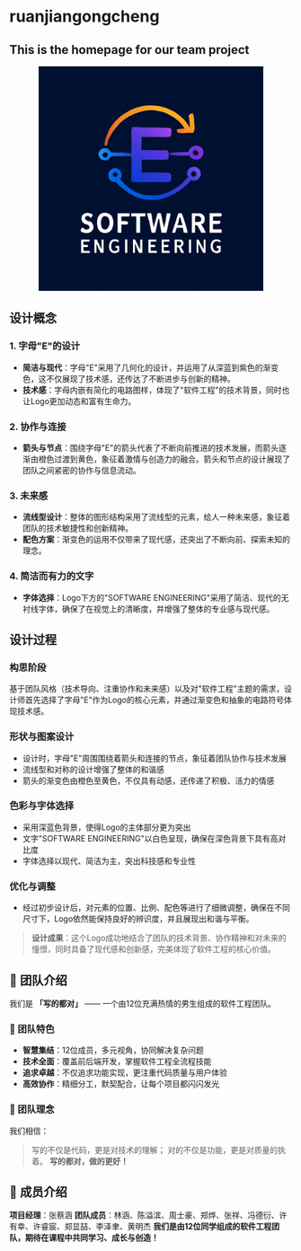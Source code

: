# ruanjiangongcheng</span>
## This is the homepage for our team project
<p align="center">
  <img src="team-logo.png" width="400" alt="团队Logo">
</p>



## 设计概念
### 1. 字母"E"的设计
- **简洁与现代**：字母"E"采用了几何化的设计，并运用了从深蓝到紫色的渐变色，这不仅展现了技术感，还传达了不断进步与创新的精神。
- **技术感**：字母内嵌有简化的电路图样，体现了"软件工程"的技术背景，同时也让Logo更加动态和富有生命力。
### 2. 协作与连接
- **箭头与节点**：围绕字母"E"的箭头代表了不断向前推进的技术发展，而箭头逐渐由橙色过渡到黄色，象征着激情与创造力的融合。箭头和节点的设计展现了团队之间紧密的协作与信息流动。
### 3. 未来感
- **流线型设计**：整体的图形结构采用了流线型的元素，给人一种未来感，象征着团队的技术敏捷性和创新精神。
- **配色方案**：渐变色的运用不仅带来了现代感，还突出了不断向前、探索未知的理念。
### 4. 简洁而有力的文字
- **字体选择**：Logo下方的"SOFTWARE ENGINEERING"采用了简洁、现代的无衬线字体，确保了在视觉上的清晰度，并增强了整体的专业感与现代感。

## 设计过程
### 构思阶段
基于团队风格（技术导向、注重协作和未来感）以及对"软件工程"主题的需求，设计师首先选择了字母"E"作为Logo的核心元素，并通过渐变色和抽象的电路符号体现技术感。
### 形状与图案设计
- 设计时，字母"E"周围围绕着箭头和连接的节点，象征着团队协作与技术发展
- 流线型和对称的设计增强了整体的和谐感
- 箭头的渐变色由橙色至黄色，不仅具有动感，还传递了积极、活力的情感
### 色彩与字体选择
- 采用深蓝色背景，使得Logo的主体部分更为突出
- 文字"SOFTWARE ENGINEERING"以白色呈现，确保在深色背景下具有高对比度
- 字体选择以现代、简洁为主，突出科技感和专业性
### 优化与调整
- 经过初步设计后，对元素的位置、比例、配色等进行了细微调整，确保在不同尺寸下，Logo依然能保持良好的辨识度，并且展现出和谐与平衡。
> **设计成果**：这个Logo成功地结合了团队的技术背景、协作精神和对未来的憧憬，同时具备了现代感和创新感，完美体现了软件工程的核心价值。



## 👥 团队介绍
我们是 **「写的都对」** —— 一个由12位充满热情的男生组成的软件工程团队。
### 🚀 团队特色
- **智慧集结**：12位成员，多元视角，协同解决复杂问题
- **技术全面**：覆盖前后端开发，掌握软件工程全流程技能
- **追求卓越**：不仅追求功能实现，更注重代码质量与用户体验
- **高效协作**：精细分工，默契配合，让每个项目都闪闪发光
### 💫 团队理念
我们相信：
> 写的不仅是代码，更是对技术的理解；
> 对的不仅是功能，更是对质量的执着。
**写的都对，做的更好！**

## 👥 成员介绍
**项目经理**：张蔡涵
**团队成员**：林涵、陈溢滨、周士豪、郑烨、张祥、冯德衍、许有幸、许睿宸、郑显喆、李泽聿、黄明杰
**我们是由12位同学组成的软件工程团队，期待在课程中共同学习、成长与创造！**
